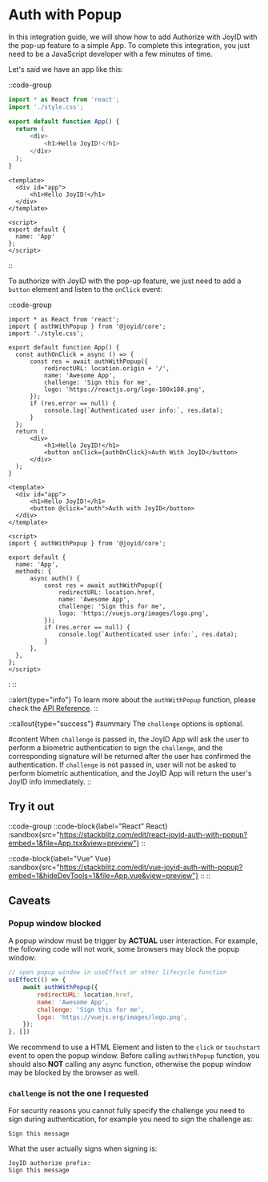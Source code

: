 # Auth with Popup

In this integration guide, we will show how to add Authorize with JoyID with the pop-up feature to a simple App. To complete this integration, you just need to be a JavaScript developer with a few minutes of time.

Let's said we have an app like this:

::code-group

  ```js [React]
import * as React from 'react';
import './style.css';

export default function App() {
    return (
        <div>
            <h1>Hello JoyID!</h1>
        </div>
    );
}
  ```

  ```vue [Vue]
<template>
    <div id="app">
        <h1>Hello JoyID!</h1>
    </div>
</template>

<script>
export default {
    name: 'App'
};
</script>
  ```

::

To authorize with JoyID with the pop-up feature, we just need to add a `button` element and listen to the `onClick` event:

::code-group

  ```js{2,6-16,20} [React]
import * as React from 'react';
import { authWithPopup } from '@joyid/core';
import './style.css';

export default function App() {
    const authOnClick = async () => {
        const res = await authWithPopup({
            redirectURL: location.origin + '/',
            name: 'Awesome App',
            challenge: 'Sign this for me',
            logo: 'https://reactjs.org/logo-180x180.png',
        });
        if (res.error == null) {
            console.log(`Authenticated user info:`, res.data);
        }
    };
    return (
        <div>
            <h1>Hello JoyID!</h1>
            <button onClick={authOnClick}>Auth With JoyID</button>
        </div>
    );
}
  ```

  ```vue{3,9,14-24} [Vue]
<template>
    <div id="app">
        <h1>Hello JoyID!</h1>
        <button @click="auth">Auth with JoyID</button>
    </div>
</template>

<script>
import { authWithPopup } from '@joyid/core';

export default {
    name: 'App',
    methods: {
        async auth() {
            const res = await authWithPopup({
                redirectURL: location.href,
                name: 'Awesome App',
                challenge: 'Sign this for me',
                logo: 'https://vuejs.org/images/logo.png',
            });
            if (res.error == null) {
                console.log(`Authenticated user info:`, res.data);
            }
        },
    },
};
</script>
  ```
:
::

::alert{type="info"}
To learn more about the `authWithPopup` function, please check the [API Reference](/api/core/auth-with-popup).
::

::callout{type="success"}
#summary
The `challenge` options is optional.

#content
When `challenge` is passed in, the JoyID App will ask the user to perform a biometric authentication to sign the `challenge`, and the corresponding signature will be returned after the user has confirmed the authentication. If `challenge` is not passed in, user will not be asked to perform biometric authentication, and the JoyID App will return the user's JoyID info immediately.
::

## Try it out

::code-group
  ::code-block{label="React" React}
    :sandbox{src="https://stackblitz.com/edit/react-joyid-auth-with-popup?embed=1&file=App.tsx&view=preview"}
  ::

  ::code-block{label="Vue" Vue}
    :sandbox{src="https://stackblitz.com/edit/vue-joyid-auth-with-popup?embed=1&hideDevTools=1&file=App.vue&view=preview"}
  ::
::

## Caveats

### Popup window blocked

A popup window must be trigger by **ACTUAL** user interaction. For example, the following code will not work, some browsers may block the popup window:

```js
// open popup window in useEffect or other lifecycle function
usEffect(() => {
    await authWithPopup({
        redirectURL: location.href,
        name: 'Awesome App',
        challenge: 'Sign this for me',
        logo: 'https://vuejs.org/images/logo.png',
    });
}, [])
```

We recommend to use a HTML Element and listen to the `click` or `touchstart` event to open the popup window. Before calling `authWithPopup` function, you should also **NOT** calling any async function, otherwise the popup window may be blocked by the browser as well.

### `challenge` is not the one I requested

For security reasons you cannot fully specify the challenge you need to sign during authentication, for example you need to sign the challenge as:

```
Sign this message
```

What the user actually signs when signing is:

```
JoyID authorize prefix:
Sign this message
```
